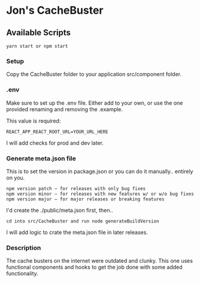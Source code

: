 # Jon's CacheBuster 

## Available Scripts

    yarn start or npm start


### Setup

Copy the CacheBuster folder to your application src/component folder.

### .env
Make sure to set up the .env file.  Either add to your own, or use the one provided renaming and removing the .example.  

This value is required:

    REACT_APP_REACT_ROOT_URL=YOUR_URL_HERE

I will add checks for prod and dev later. 

### Generate meta.json file

This is to set the version in package.json or you can do it manually.. entirely on you.

    npm version patch — for releases with only bug fixes
    npm version minor — for releases with new features w/ or w/o bug fixes
    npm version major — for major releases or breaking features

I'd create the ./public/meta.json first, then..

    cd into src/CacheBuster and run node generateBuildVersion

I will add logic to crate the meta.json file in later releases.

### Description

The cache busters on the internet were outdated and clunky.  This one uses functional components and 
hooks to get the job done with some added functionality.
